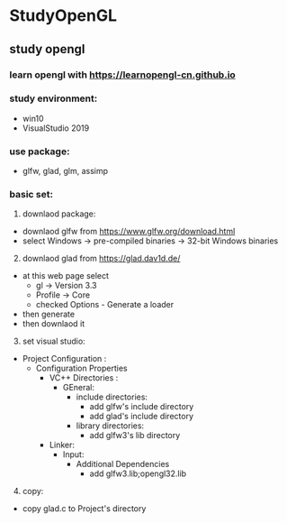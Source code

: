 # StudyOpenGL

## study opengl

### learn opengl with https://learnopengl-cn.github.io

### study environment:
- win10
- VisualStudio 2019

### use package: 
- glfw, glad, glm, assimp

### basic set:
1. downlaod package: 
- downlaod glfw from  https://www.glfw.org/download.html
- select Windows -> pre-compiled binaries -> 32-bit Windows binaries

2. downlaod glad from https://glad.dav1d.de/
- at this web page select 
	- gl  -> Version 3.3
	- Profile -> Core
	- checked Options - Generate a loader
- then generate 
- then downlaod it


3. set visual studio:
- Project Configuration :
	- Configuration Properties
		- VC++ Directories : 
			- GEneral:
				- include directories: 
					- add glfw's include directory
					- add glad's include directory
				- library directories:
					- add glfw3's lib directory
		- Linker:
			- Input:
				- Additional Dependencies
					- add glfw3.lib;opengl32.lib

4. copy:
- copy glad.c to Project's directory
